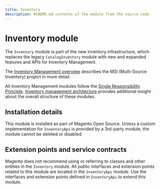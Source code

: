 ```yaml
---
title: Inventory
description: README.md contents of the module from the source code
---
```


# Inventory module

The `Inventory` module is part of the new inventory infrastructure,
which replaces the legacy `CatalogInventory` module with new and expanded features and APIs for Inventory Management.  

The [Inventory Management overview](https://developer.adobe.com/commerce/webapi/rest/inventory/)
describes the MSI (Multi-Source Inventory) project in more detail.

All Inventory Management modules follow the
[Single Responsibility Principle](https://en.wikipedia.org/wiki/Single_responsibility_principle).
[Inventory management architecture](https://devdocs.magento.com/guides/v2.4/inventory/architecture.html)
provides additional insight about the overall structure of these modules.

## Installation details

This module is installed as part of Magento Open Source. Unless a custom implementation for `InventoryApi` is provided
by a 3rd-party module, the module cannot be deleted or disabled.

## Extension points and service contracts

Magento does not recommend using or referring to classes and other entities in the `Inventory` module. All public
interfaces and extension points related to this module are located in the `InventoryApi` module.
Use the interfaces and extension points defined in `InventoryApi` to extend this module.
